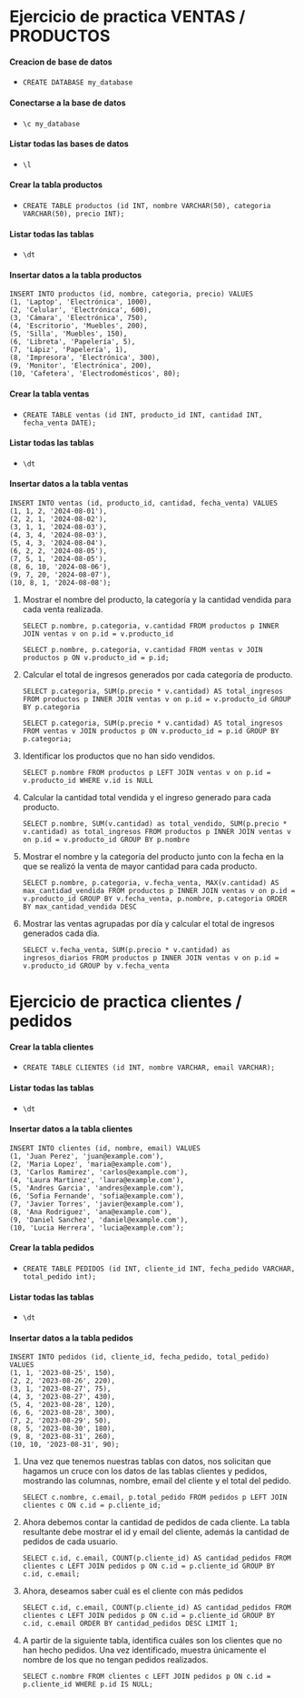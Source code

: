 # Ejercicio de practica VENTAS / PRODUCTOS

#### Creacion de base de datos

- `CREATE DATABASE my_database`

#### Conectarse a la base de datos

- `\c my_database`

#### Listar todas las bases de datos

- `\l`

#### Crear la tabla productos

- `CREATE TABLE productos (id INT, nombre VARCHAR(50), categoria VARCHAR(50), precio INT);`

#### Listar todas las tablas

- `\dt`

#### Insertar datos a la tabla productos

```
INSERT INTO productos (id, nombre, categoria, precio) VALUES
(1, 'Laptop', 'Electrónica', 1000),
(2, 'Celular', 'Electrónica', 600),
(3, 'Cámara', 'Electrónica', 750),
(4, 'Escritorio', 'Muebles', 200),
(5, 'Silla', 'Muebles', 150),
(6, 'Libreta', 'Papelería', 5),
(7, 'Lápiz', 'Papelería', 1),
(8, 'Impresora', 'Electrónica', 300),
(9, 'Monitor', 'Electrónica', 200),
(10, 'Cafetera', 'Electrodomésticos', 80);
```

#### Crear la tabla ventas

- `CREATE TABLE ventas (id INT, producto_id INT, cantidad INT, fecha_venta DATE);`

#### Listar todas las tablas

- `\dt`

#### Insertar datos a la tabla ventas

```
INSERT INTO ventas (id, producto_id, cantidad, fecha_venta) VALUES
(1, 1, 2, '2024-08-01'),
(2, 2, 1, '2024-08-02'),
(3, 1, 1, '2024-08-03'),
(4, 3, 4, '2024-08-03'),
(5, 4, 3, '2024-08-04'),
(6, 2, 2, '2024-08-05'),
(7, 5, 1, '2024-08-05'),
(8, 6, 10, '2024-08-06'),
(9, 7, 20, '2024-08-07'),
(10, 8, 1, '2024-08-08');
```

1. Mostrar el nombre del producto, la categoría y la cantidad vendida para cada venta realizada.

   `SELECT p.nombre, p.categoria, v.cantidad FROM productos p INNER JOIN ventas v on p.id = v.producto_id`

   `SELECT p.nombre, p.categoria, v.cantidad FROM ventas v JOIN productos p ON v.producto_id = p.id;`

2. Calcular el total de ingresos generados por cada categoría de producto.

   `SELECT p.categoria, SUM(p.precio * v.cantidad) AS total_ingresos FROM productos p INNER JOIN ventas v on p.id = v.producto_id GROUP BY p.categoria`

   `SELECT p.categoria, SUM(p.precio * v.cantidad) AS total_ingresos FROM ventas v JOIN productos p ON v.producto_id = p.id GROUP BY p.categoria;`

3. Identificar los productos que no han sido vendidos.

   `SELECT p.nombre FROM productos p LEFT JOIN ventas v on p.id = v.producto_id WHERE v.id is NULL`

4. Calcular la cantidad total vendida y el ingreso generado para cada producto.

   `SELECT p.nombre, SUM(v.cantidad) as total_vendido, SUM(p.precio * v.cantidad) as total_ingresos FROM productos p INNER JOIN ventas v on p.id = v.producto_id GROUP BY p.nombre`

5. Mostrar el nombre y la categoría del producto junto con la fecha en la que se realizó la venta de mayor cantidad para cada producto.

   `SELECT p.nombre, p.categoria, v.fecha_venta, MAX(v.cantidad) AS max_cantidad_vendida FROM productos p INNER JOIN ventas v on p.id = v.producto_id GROUP BY v.fecha_venta, p.nombre, p.categoria ORDER BY max_cantidad_vendida DESC`

6. Mostrar las ventas agrupadas por día y calcular el total de ingresos generados cada día.

   `SELECT v.fecha_venta, SUM(p.precio * v.cantidad) as ingresos_diarios FROM productos p INNER JOIN ventas v on p.id = v.producto_id GROUP by v.fecha_venta`

<!-- ---------------------------------------------------------------------------------------------------------------- -->

# Ejercicio de practica clientes / pedidos

#### Crear la tabla clientes

- `CREATE TABLE CLIENTES (id INT, nombre VARCHAR, email VARCHAR);`

#### Listar todas las tablas

- `\dt`

#### Insertar datos a la tabla clientes

```
INSERT INTO clientes (id, nombre, email) VALUES
(1, 'Juan Perez', 'juan@example.com'),
(2, 'Maria Lopez', 'maria@example.com'),
(3, 'Carlos Ramirez', 'carlos@example.com'),
(4, 'Laura Martinez', 'laura@example.com'),
(5, 'Andres Garcia', 'andres@example.com'),
(6, 'Sofia Fernande', 'sofia@example.com'),
(7, 'Javier Torres', 'javier@example.com'),
(8, 'Ana Rodriguez', 'ana@example.com'),
(9, 'Daniel Sanchez', 'daniel@example.com'),
(10, 'Lucia Herrera', 'lucia@example.com');
```

#### Crear la tabla pedidos

- `CREATE TABLE PEDIDOS (id INT, cliente_id INT, fecha_pedido VARCHAR, total_pedido int);`

#### Listar todas las tablas

- `\dt`

#### Insertar datos a la tabla pedidos

```
INSERT INTO pedidos (id, cliente_id, fecha_pedido, total_pedido) VALUES
(1, 1, '2023-08-25', 150),
(2, 2, '2023-08-26', 220),
(3, 1, '2023-08-27', 75),
(4, 3, '2023-08-27', 430),
(5, 4, '2023-08-28', 120),
(6, 6, '2023-08-28', 300),
(7, 2, '2023-08-29', 50),
(8, 5, '2023-08-30', 180),
(9, 8, '2023-08-31', 260),
(10, 10, '2023-08-31', 90);
```

1. Una vez que tenemos nuestras tablas con datos, nos solicitan que hagamos un cruce con los datos de las tablas clientes y pedidos, mostrando las columnas, nombre, email del cliente y el total del pedido.

   `SELECT c.nombre, c.email, p.total_pedido FROM pedidos p LEFT JOIN clientes c ON c.id = p.cliente_id;`

2. Ahora debemos contar la cantidad de pedidos de cada cliente. La tabla resultante debe mostrar el id y email del cliente, además la cantidad de pedidos de cada usuario.

   `SELECT c.id, c.email, COUNT(p.cliente_id) AS cantidad_pedidos FROM clientes c LEFT JOIN pedidos p ON c.id = p.cliente_id GROUP BY c.id, c.email;`

3. Ahora, deseamos saber cuál es el cliente con más pedidos

   `SELECT c.id, c.email, COUNT(p.cliente_id) AS cantidad_pedidos FROM clientes c LEFT JOIN pedidos p ON c.id = p.cliente_id GROUP BY c.id, c.email ORDER BY cantidad_pedidos DESC LIMIT 1;`

4. A partir de la siguiente tabla, identifica cuáles son los clientes que no han hecho pedidos. Una vez identificado, muestra únicamente el nombre de los que no tengan pedidos realizados.

   `SELECT c.nombre FROM clientes c LEFT JOIN pedidos p ON c.id = p.cliente_id WHERE p.id IS NULL;`
